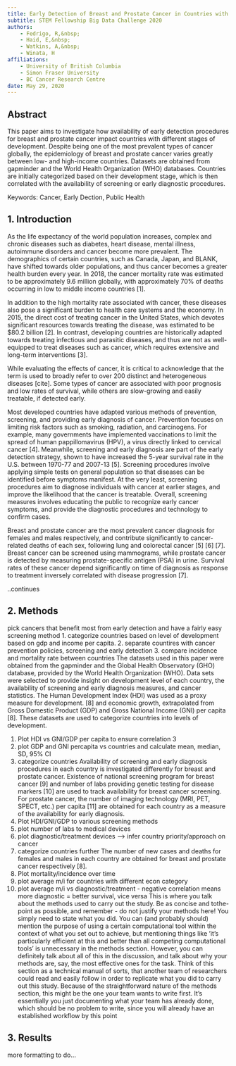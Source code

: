 ```yaml
---
title: Early Detection of Breast and Prostate Cancer in Countries with Varying levels of Development
subtitle: STEM Fellowship Big Data Challenge 2020
authors:
    - Fedrigo, R,&nbsp;
    - Haid, E,&nbsp; 
    - Watkins, A,&nbsp;
    - Winata, H
affiliations:
    - University of British Columbia
    - Simon Fraser University
    - BC Cancer Research Centre
date: May 29, 2020
---
```


## Abstract
This paper aims to investigate how availability of early detection procedures for breast and
prostate cancer impact countries with different
stages of development. Despite being one of the
most prevalent types of cancer globally, the epidemiology of breast and prostate cancer varies
greatly between low- and high-income countries.
Datasets are obtained from gapminder and the
World Health Organization (WHO) databases.
Countries are initially categorized based on their
development stage, which is then correlated with
the availability of screening or early diagnostic
procedures.

Keywords: Cancer, Early Dection, Public Health

<chart slug="4" />

## 1. Introduction
As the life expectancy of the world population
increases, complex and chronic diseases such
as diabetes, heart disease, mental illness, autoimmune disorders and cancer become more
prevalent. The demographics of certain countries, such as Canada, Japan, and BLANK, have
shifted towards older populations, and thus cancer becomes a greater health burden every year.
In 2018, the cancer mortality rate was estimated
to be approximately 9.6 million globally, with
approximately 70% of deaths occurring in low
to middle income countries [1].

In addition to the high mortality rate associated with cancer, these diseases also pose a significant burden to health care systems and the
economy. In 2015, the direct cost of treating
cancer in the United States, which devotes significant resources towards treating the disease,
was estimated to be $80.2 billion [2]. In contrast,
developing countries are historically adapted towards treating infectious and parasitic diseases,
and thus are not as well-equipped to treat diseases such as cancer, which requires extensive
and long-term interventions [3].

While evaluating the effects of cancer, it is critical to acknowledge that the term is used to broadly refer to over 200
distinct and heterogeneous diseases [cite]. Some types of cancer are associated with poor prognosis and low rates of 
survival, while others are slow-growing and easily treatable, if detected early.

Most developed countries have adapted various methods of prevention, screening, and providing early diagnosis of cancer. Prevention
focuses on limiting risk factors such as smoking, radiation, and carcinogens. For example,
many governments have implemented vaccinations to limit the spread of human pappillomavirus (HPV), a virus directly linked to cervical cancer [4]. Meanwhile, screening and early
diagnosis are part of the early detection strategy, shown to have increased the 5-year survival
rate in the U.S. between 1970-77 and 2007-13
[5]. Screening procedures involve applying simple tests on general population so that diseases
can be identified before symptoms manifest. At
the very least, screening procedures aim to diagnose individuals with cancer at earlier stages,
and improve the likelihood that the cancer is
treatable. Overall, screening measures involves
educating the public to recognize early cancer
symptoms, and provide the diagnostic procedures and technology to confirm cases.

Breast and prostate cancer are the most
prevalent cancer diagnosis for females and
males respectively, and contribute significantly
to cancer-related deaths of each sex, following
lung and colorectal cancer [5] [6] [7]. Breast
cancer can be screened using mammograms,
while prostate cancer is detected by measuring
prostate-specific antigen (PSA) in urine. Survival rates of these cancer depend significantly
on time of diagnosis as response to treatment
inversely correlated with disease progression [7].

..continues

## 2. Methods
pick cancers that benefit most from early
detection and have a fairly easy screening
method 1. categorize countries based on level
of development based on gdp and income per
capita. 2. separate countires with cancer prevention policies, screening and early detection 3.
compare incidence and mortality rate between
countries
The datasets used in this paper were obtained
from the gapminder and the Global Health
Observatory (GHO) database, provided by the
World Health Organization (WHO). Data sets
were selected to provide insight on development
level of each country, the availability of screening and early diagnosis measures, and cancer
statistics.
The Human Development Index (HDI) was
used as a proxy measure for development. [8]
and economic growth, extrapolated from Gross
Domestic Product (GDP) and Gross National
Income (GNI) per capita [8]. These datasets are
used to categorize countries into levels of development.
1. Plot HDI vs GNI/GDP per capita to ensure
correlation
3
2. plot GDP and GNI percapita vs countries
and calculate mean, median, SD, 95% CI
3. categorize countries
Availability of screening and early diagnosis
procedures in each country is investigated differently for breast and prostate cancer. Existence
of national screening program for breast cancer
[9] and number of labs providing genetic testing
for disease markers [10] are used to track availability for breast cancer screening. For prostate
cancer, the number of imaging technology (MRI,
PET, SPECT, etc.) per capita [11] are obtained
for each country as a measure of the availability
for early diagnosis.
1. Plot HDI/GNI/GDP to various screening
methods
2. plot number of labs to medical devices
3. plot diagnostic/treatment devices –> infer
country priority/approach on cancer
4. categorize countries further
The number of new cases and deaths for females and males in each country are obtained
for breast and prostate cancer respectively [8].
1. Plot mortality/incidence over time
2. plot average m/i for countries with different
econ category
3. plot average m/i vs diagnostic/treatment -
negative correlation means more diagnostic
= better survival, vice versa
This is where you talk about the methods used
to carry out the study. Be as concise and tothe-point as possible, and remember - do not
justify your methods here! You simply need
to state what you did. You can (and probably
should) mention the purpose of using a certain
computational tool within the context of what
you set out to achieve, but mentioning things
like ’it’s particularly efficient at this and better
than all competing computational tools’ is unnecessary in the methods section. However, you
can definitely talk about all of this in the discussion, and talk about why your methods are,
say, the most effective ones for the task.
Think of this section as a technical manual
of sorts, that another team of researchers could
read and easily follow in order to replicate what
you did to carry out this study.
Because of the straightforward nature of the
methods section, this might be the one your
team wants to write first. It’s essentially you
just documenting what your team has already
done, which should be no problem to write, since
you will already have an established workflow by
this point

## 3. Results
more formatting to do...

<script>
    import Chart from "../components/Chart";
    export default {
        components: {Chart}
    }
</script>
